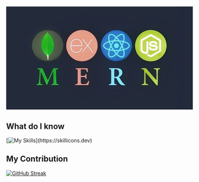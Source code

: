 ![Alt text](https://raw.githubusercontent.com/ashimroyrupok/ashimroyrupok/main/assets/mern-stack.jpg)


## What do I know

[![My Skills](https://skillicons.dev/icons?i=js,html,css,tailwind,firebase,bootstrap,mongodb,nodejs,expressjs,)](https://skillicons.dev)


## My Contribution

[![GitHub Streak](https://github-readme-streak-stats.herokuapp.com?user=ashimroyrupok&theme=java-dark&hide_border=true&date_format=M%20j%5B%2C%20Y%5D)](https://git.io/streak-stats)